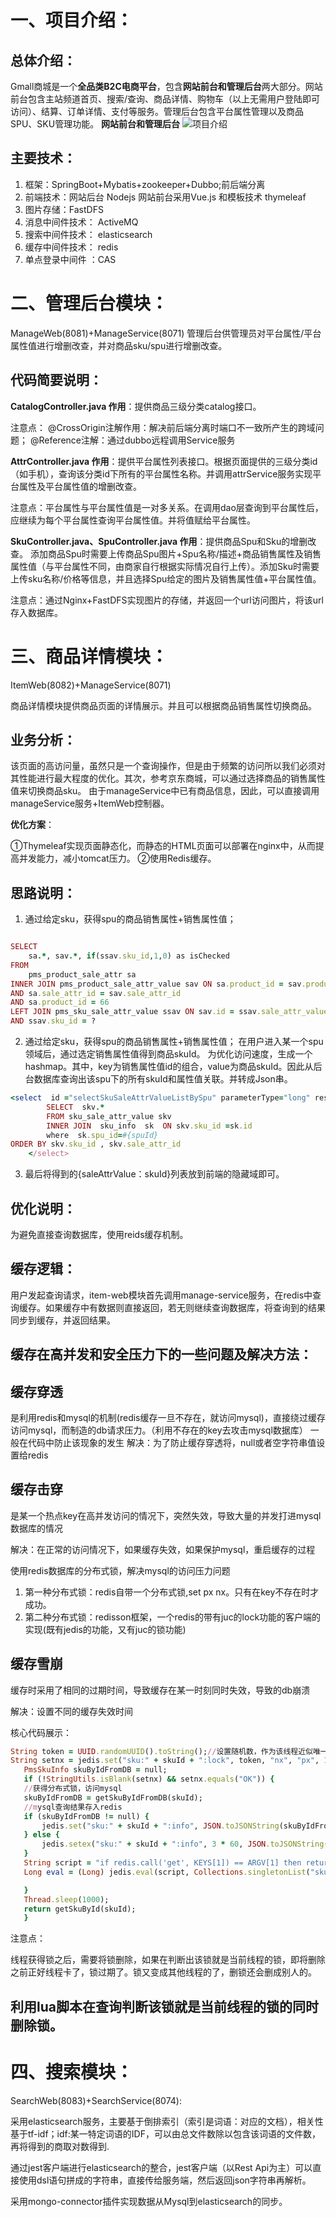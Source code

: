 # 一、项目介绍：
## 总体介绍：
  Gmall商城是一个**全品类B2C电商平台**，包含**网站前台和管理后台**两大部分。网站前台包含主站频道首页、搜索/查询、商品详情、购物车（以上无需用户登陆即可访问）、结算、订单详情、支付等服务。管理后台包含平台属性管理以及商品SPU、SKU管理功能。
**网站前台和管理后台**
![项目介绍](https://sm.ms/delete/l738n1qtPXm6OCAzgj2IfVpkWu)
## 主要技术：
1. 框架：SpringBoot+Mybatis+zookeeper+Dubbo;前后端分离
2. 前端技术：网站后台 Nodejs 网站前台采用Vue.js 和模板技术 thymeleaf 
3. 图片存储：FastDFS
4. 消息中间件技术： ActiveMQ
5. 搜索中间件技术： elasticsearch 
6. 缓存中间件技术： redis 
7. 单点登录中间件 ：CAS
# 二、管理后台模块：
ManageWeb(8081)+ManageService(8071)
 管理后台供管理员对平台属性/平台属性值进行增删改查，并对商品sku/spu进行增删改查。
## 代码简要说明：
**CatalogController.java 作用**：提供商品三级分类catalog接口。

注意点：  @CrossOrigin注解作用：解决前后端分离时端口不一致所产生的跨域问题；
         @Reference注解：通过dubbo远程调用Service服务
				 
**AttrController.java 作用**：提供平台属性列表接口。根据页面提供的三级分类id（如手机），查询该分类id下所有的平台属性名称。并调用attrService服务实现平台属性及平台属性值的增删改查。

注意点：平台属性与平台属性值是一对多关系。在调用dao层查询到平台属性后，应继续为每个平台属性查询平台属性值。并将值赋给平台属性。

**SkuController.java、SpuController.java 作用**：提供商品Spu和Sku的增删改查。
添加商品Spu时需要上传商品Spu图片+Spu名称/描述+商品销售属性及销售属性值（与平台属性不同，由商家自行根据实际情况自行上传）。添加Sku时需要上传sku名称/价格等信息，并且选择Spu给定的图片及销售属性值+平台属性值。

注意点：通过Nginx+FastDFS实现图片的存储，并返回一个url访问图片，将该url存入数据库。

# 三、商品详情模块：
ItemWeb(8082)+ManageService(8071)

商品详情模块提供商品页面的详情展示。并且可以根据商品销售属性切换商品。

## 业务分析：

  该页面的高访问量，虽然只是一个查询操作，但是由于频繁的访问所以我们必须对其性能进行最大程度的优化。其次，参考京东商城，可以通过选择商品的销售属性值来切换商品sku。
由于manageService中已有商品信息，因此，可以直接调用manageService服务+ItemWeb控制器。

**优化方案**：

①Thymeleaf实现页面静态化，而静态的HTML页面可以部署在nginx中，从而提高并发能力，减小tomcat压力。
②使用Redis缓存。

## 思路说明：
1. 通过给定sku，获得spu的商品销售属性+销售属性值；
```ruby

SELECT 
	sa.*, sav.*, if(ssav.sku_id,1,0) as isChecked
FROM
	pms_product_sale_attr sa
INNER JOIN pms_product_sale_attr_value sav ON sa.product_id = sav.product_id
AND sa.sale_attr_id = sav.sale_attr_id
AND sa.product_id = 66
LEFT JOIN pms_sku_sale_attr_value ssav ON sav.id = ssav.sale_attr_value_id
AND ssav.sku_id = ?
```
2. 通过给定sku，获得spu的商品销售属性+销售属性值；
在用户进入某一个spu领域后，通过选定销售属性值得到商品skuId。
为优化访问速度，生成一个hashmap。其中，key为销售属性值id的组合，value为商品skuId。因此从后台数据库查询出该spu下的所有skuId和属性值关联。并转成Json串。

```ruby
<select  id ="selectSkuSaleAttrValueListBySpu" parameterType="long" resultMap="skuSaleAttrValueMap">
        SELECT  skv.*
        FROM sku_sale_attr_value skv
        INNER JOIN  sku_info  sk  ON skv.sku_id =sk.id
        where  sk.spu_id=#{spuId}   
ORDER BY skv.sku_id , skv.sale_attr_id
    </select>
```
3. 最后将得到的{saleAttrValue：skuId}列表放到前端的隐藏域即可。
## 优化说明：

 为避免直接查询数据库，使用reids缓存机制。

## 缓存逻辑：

用户发起查询请求，item-web模块首先调用manage-service服务，在redis中查询缓存。如果缓存中有数据则直接返回，若无则继续查询数据库，将查询到的结果同步到缓存，并返回结果。
 
## 缓存在高并发和安全压力下的一些问题及解决方法：

## 缓存穿透

是利用redis和mysql的机制(redis缓存一旦不存在，就访问mysql)，直接绕过缓存访问mysql，而制造的db请求压力。（利用不存在的key去攻击mysql数据库）
一般在代码中防止该现象的发生
解决：为了防止缓存穿透将，null或者空字符串值设置给redis

## 缓存击穿

是某一个热点key在高并发访问的情况下，突然失效，导致大量的并发打进mysql数据库的情况

解决：在正常的访问情况下，如果缓存失效，如果保护mysql，重启缓存的过程

使用redis数据库的分布式锁，解决mysql的访问压力问题

1. 第一种分布式锁：redis自带一个分布式锁,set px nx。只有在key不存在时才成功。
2. 第二种分布式锁：redisson框架，一个redis的带有juc的lock功能的客户端的实现(既有jedis的功能，又有juc的锁功能)

## 缓存雪崩

缓存时采用了相同的过期时间，导致缓存在某一时刻同时失效，导致的db崩溃

解决：设置不同的缓存失效时间

核心代码展示：
 
 ```ruby
 String token = UUID.randomUUID().toString();//设置随机数，作为该线程近似唯一的标识，以防止出现删锁时，由于该线程拿到的锁已经释放了，但操作还						   //没结束，最后删锁删到其他线程的锁了。
 String setnx = jedis.set("sku:" + skuId + ":lock", token, "nx", "px", 10 * 1000);
    PmsSkuInfo skuByIdFromDB = null;
    if (!StringUtils.isBlank(setnx) && setnx.equals("OK")) {
	//获得分布式锁，访问mysql
	skuByIdFromDB = getSkuByIdFromDB(skuId);
	//mysql查询结果存入redis
	if (skuByIdFromDB != null) {
	    jedis.set("sku:" + skuId + ":info", JSON.toJSONString(skuByIdFromDB));
	} else {
	    jedis.setex("sku:" + skuId + ":info", 3 * 60, JSON.toJSONString(""));
	}
	String script = "if redis.call('get', KEYS[1]) == ARGV[1] then return redis.call('del', KEYS[1]) else return 0 end";
	Long eval = (Long) jedis.eval(script, Collections.singletonList("sku:" + skuId + ":lock"), Collections.singletonList(token));

    }
	Thread.sleep(1000);
	return getSkuById(skuId);
    }
```

注意点：

线程获得锁之后，需要将锁删除，如果在判断出该锁就是当前线程的锁，即将删除之前正好线程卡了，锁过期了。锁又变成其他线程的了，删锁还会删成别人的。
## 利用lua脚本在查询判断该锁就是当前线程的锁的同时删除锁。
	
# 四、搜索模块：

SearchWeb(8083)+SearchService(8074):

采用elasticsearch服务，主要基于倒排索引（索引是词语：对应的文档），相关性基于tf-idf；idf:某一特定词语的IDF，可以由总文件数除以包含该词语的文件数，再将得到的商取对数得到.

通过jest客户端进行elasticsearch的整合，jest客户端（以Rest Api为主）可以直接使用dsl语句拼成的字符串，直接传给服务端，然后返回json字符串再解析。

采用mongo-connector插件实现数据从Mysql到elasticsearch的同步。

